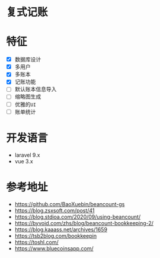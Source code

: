# 复式记账

# 特征

-   [x] 数据库设计
-   [x] 多用户
-   [x] 多账本
-   [x] 记账功能
-   [ ] 默认账本信息导入
-   [ ] 缩略图生成
-   [ ] 优雅的`UI`
-   [ ] 账单统计

# 开发语言

- laravel 9.x
- vue 3.x

# 参考地址

- https://github.com/BaoXuebin/beancount-gs
- https://blog.zsxsoft.com/post/41
- https://blog.stdioa.com/2020/09/using-beancount/
- https://byvoid.com/zhs/blog/beancount-bookkeeping-2/
- https://blog.kaaass.net/archives/1659
- https://tsb2blog.com/bookkeepin
- https://toshl.com/
- https://www.bluecoinsapp.com/
